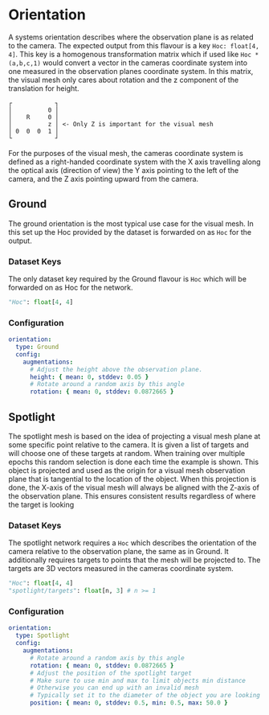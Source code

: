 # Orientation
A systems orientation describes where the observation plane is as related to the camera.
The expected output from this flavour is a key `Hoc: float[4, 4]`.
This key is a homogenous transformation matrix which if used like `Hoc * (a,b,c,1)` would convert a vector in the cameras coordinate system into one measured in the observation planes coordinate system.
In this matrix, the visual mesh only cares about rotation and the z component of the translation for height.
```
┌            ┐
│          0 │
│    R     0 │
│          z │ <- Only Z is important for the visual mesh
│ 0  0  0  1 │
└            ┘
```

For the purposes of the visual mesh, the cameras coordinate system is defined as a right-handed coordinate system with the X axis travelling along the optical axis (direction of view) the Y axis pointing to the left of the camera, and the Z axis pointing upward from the camera.

## Ground
The ground orientation is the most typical use case for the visual mesh.
In this set up the Hoc provided by the dataset is forwarded on as `Hoc` for the output.

### Dataset Keys
The only dataset key required by the Ground flavour is `Hoc` which will be forwarded on as Hoc for the network.
```python
"Hoc": float[4, 4]
```

### Configuration
```yaml
orientation:
  type: Ground
  config:
    augmentations:
      # Adjust the height above the observation plane.
      height: { mean: 0, stddev: 0.05 }
      # Rotate around a random axis by this angle
      rotation: { mean: 0, stddev: 0.0872665 }
```

## Spotlight
The spotlight mesh is based on the idea of projecting a visual mesh plane at some specific point relative to the camera.
It is given a list of targets and will choose one of these targets at random.
When training over multiple epochs this random selection is done each time the example is shown.
This object is projected and used as the origin for a visual mesh observation plane that is tangential to the location of the object.
When this projection is done, the X-axis of the visual mesh will always be aligned with the Z-axis of the observation plane.
This ensures consistent results regardless of where the target is looking

### Dataset Keys
The spotlight network requires a `Hoc` which describes the orientation of the camera relative to the observation plane, the same as in Ground.
It additionally requires targets to points that the mesh will be projected to.
The targets are 3D vectors measured in the cameras coordinate system.
```python
"Hoc": float[4, 4]
"spotlight/targets": float[n, 3] # n >= 1
```

### Configuration
```yaml
orientation:
  type: Spotlight
  config:
    augmentations:
      # Rotate around a random axis by this angle
      rotation: { mean: 0, stddev: 0.0872665 }
      # Adjust the position of the spotlight target
      # Make sure to use min and max to limit objects min distance
      # Otherwise you can end up with an invalid mesh
      # Typically set it to the diameter of the object you are looking for
      position: { mean: 0, stddev: 0.5, min: 0.5, max: 50.0 }
```
